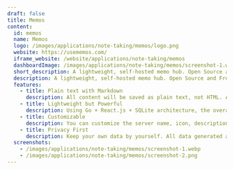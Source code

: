 ```yaml
---
draft: false
title: Memos
content:
  id: memos
  name: Memos
  logo: /images/applications/note-taking/memos/logo.png
  website: https://usememos.com/
  iframe_website: /website/applications/note-taking/memos
  dashboardImage: /images/applications/note-taking/memos/screenshot-1.webp
  short_description: A lightweight, self-hosted memo hub. Open Source and Free forever.
  description: A lightweight, self-hosted memo hub. Open Source and Free forever. It provides the privacy, security, and reliability that innovators need in their moments of inspiration.
  features:
    - title: Plain text with Markdown
      description: All content will be saved as plain text, not HTML. And lots of useful markdown syntaxes are supported.
    - title: Lightweight but Powerful
      description: Using Go + React.js + SQLite architecture, the overall package is very lightweight
    - title: Customizable
      description: You can customize the server name, icon, description, custom system style, and execution script, etc.
    - title: Privacy First
      description: Keep your own data by yourself. All data generated at runtime is saved in the SQLite database file.
  screenshots:
    - /images/applications/note-taking/memos/screenshot-1.webp
    - /images/applications/note-taking/memos/screenshot-2.png
---
```

